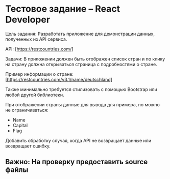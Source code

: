 # Тестовое задание – React Developer

Цель задания:
Разработать приложение для демонстрации данных, полученных из API сервиса.

API: [https://restcountries.com/]

Задачи:
В приложении должен быть отображен список стран и по клику на страну должна открываться страница с подробностями о стране.

Пример информации о стране:
[https://restcountries.com/v3.1/name/deutschland]

Также минимально требуется стилизовать с помощью Bootstrap или любой другой библиотеки.

При отображении страны данные для вывода для примера, но можно не ограничиваться:

- Name
- Capital
- Flag

Добавить обработку случая, когда API не возвращает данные или возвращает ошибку.

## Важно: На проверку предоставить source файлы
